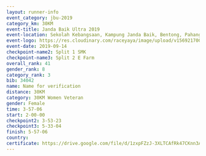 ```yaml
---
layout: runner-info 
event_category: jbu-2019 
category_km: 30KM 
event-title: Janda Baik Ultra 2019  
event-location: Sekolah Kebangsaan, Kampung Janda Baik, Bentong, Pahang, Malaysia 
event-logo: https://res.cloudinary.com/raceyaya/image/upload/v1569217009/logo/janda-baik_vch1pc.jpg 
event-date: 2019-09-14 
checkpoint-name2: Split 1 SMK 
checkpoint-name3: Split 2 E Farm 
overall_rank: 41
gender_rank: 8
category_rank: 3
bib: 34042
name: Name for verification
distance: 30KM
category: 30KM Women Veteran
gender: Female
time: 3-57-06
start: 2-00-00
checkpoint2: 3-53-23
checkpoint3: 5-33-04
finish: 5-57-06
country: 
certificate: https://drive.google.com/file/d/1zxpFZzJ-3XLTCAfRk47CKnn3A6pOzFb0/view?usp=sharing
---
```


